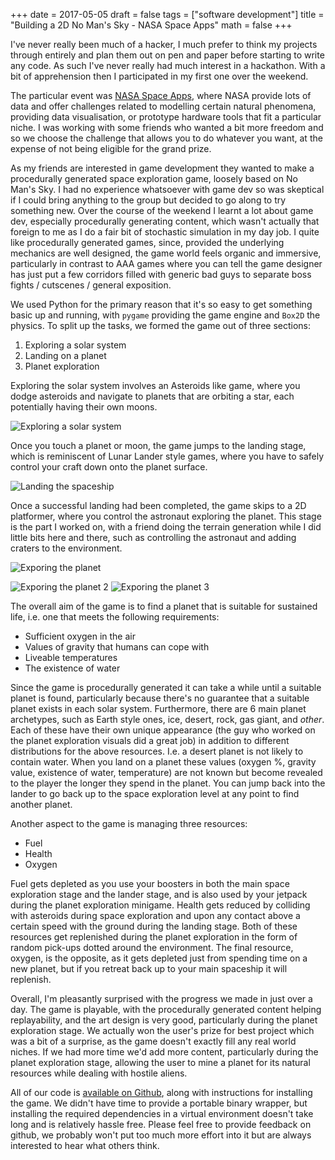 +++
date = 2017-05-05
draft = false
tags = ["software development"]
title = "Building a 2D No Man's Sky - NASA Space Apps"
math = false
+++

I've never really been much of a hacker, I much prefer to think my projects through entirely and plan them out on pen and paper before starting to write any code. As such I've never really had much interest in a hackathon. With a bit of apprehension then I participated in my first one over the weekend. 

The particular event was [NASA Space Apps](https://2017.spaceappschallenge.org/), where NASA provide lots of data and offer challenges related to modelling certain natural phenomena, providing data visualisation, or prototype hardware tools that fit a particular niche. I was working with some friends who wanted a bit more freedom and so we choose the challenge that allows you to do whatever you want, at the expense of not being eligible for the grand prize.

As my friends are interested in game development they wanted to make a procedurally generated space exploration game, loosely based on No Man's Sky. I had no experience whatsoever with game dev so was skeptical if I could bring anything to the group but decided to go along to try something new. Over the course of the weekend I learnt a lot about game dev, especially procedurally generating content, which wasn't actually that foreign to me as I do a fair bit of stochastic simulation in my day job. I quite like procedurally generated games, since, provided the underlying mechanics are well designed, the game world feels organic and immersive, particularly in contrast to AAA games where you can tell the game designer has just put a few corridors filled with generic bad guys to separate boss fights / cutscenes / general exposition.

We used Python for the primary reason that it's so easy to get something basic up and running, with `pygame` providing the game engine and `Box2D` the physics. To split up the tasks, we formed the game out of three sections:

  1. Exploring a solar system
  2. Landing on a planet
  3. Planet exploration

Exploring the solar system involves an Asteroids like game, where you dodge asteroids and navigate to planets that are orbiting a star, each potentially having their own moons. 

![Exploring a solar system](/img/spaceapps_05052017/space.png)

Once you touch a planet or moon, the game jumps to the landing stage, which is reminiscent of Lunar Lander style games, where you have to safely control your craft down onto the planet surface. 

![Landing the spaceship](/img/spaceapps_05052017/landing.png)

Once a successful landing had been completed, the game skips to a 2D platformer, where you control the astronaut exploring the planet. This stage is the part I worked on, with a friend doing the terrain generation while I did little bits here and there, such as controlling the astronaut and adding craters to the environment.

![Exporing the planet](/img/spaceapps_05052017/planet1.png)

![Exporing the planet 2](/img/spaceapps_05052017/planet2.png)
![Exporing the planet 3](/img/spaceapps_05052017/planet3.png)

The overall aim of the game is to find a planet that is suitable for sustained life, i.e. one that meets the following requirements:

  - Sufficient oxygen in the air
  - Values of gravity that humans can cope with
  - Liveable temperatures
  - The existence of water

Since the game is procedurally generated it can take a while until a suitable planet is found, particularly because there's no guarantee that a suitable planet exists in each solar system. Furthermore, there are 6 main planet archetypes, such as Earth style ones, ice, desert, rock, gas giant, and _other_. Each of these have their own unique appearance (the guy who worked on the planet exploration visuals did a great job) in addition to different distributions for the above resources. I.e. a desert planet is not likely to contain water. When you land on a planet these values (oxygen %, gravity value, existence of water, temperature) are not known but become revealed to the player the longer they spend in the planet. You can jump back into the lander to go back up to the space exploration level at any point to find another planet.

Another aspect to the game is managing three resources:

  - Fuel
  - Health
  - Oxygen

Fuel gets depleted as you use your boosters in both the main space exploration stage and the lander stage, and is also used by your jetpack during the planet exploration minigame. Health gets reduced by colliding with asteroids during space exploration and upon any contact above a certain speed with the ground during the landing stage. Both of these resources get replenished during the planet exploration in the form of random pick-ups dotted around the environment. The final resource, oxygen, is the opposite, as it gets depleted just from spending time on a new planet, but if you retreat back up to your main spaceship it will replenish.

Overall, I'm pleasantly surprised with the progress we made in just over a day. The game is playable, with the procedurally generated content helping replayability, and the art design is very good, particularly during the planet exploration stage. We actually won the user's prize for best project which was a bit of a surprise, as the game doesn't exactly fill any real world niches. If we had more time we'd add more content, particularly during the planet exploration stage, allowing the user to mine a planet for its natural resources while dealing with hostile aliens.

All of our code is [available on Github](https://github.com/AndrewJamesTurner/Every-Womans-Ground), along with instructions for installing the game. We didn't have time to provide a portable binary wrapper, but installing the required dependencies in a virtual environment doesn't take long and is relatively hassle free. Please feel free to provide feedback on github, we probably won't put too much more effort into it but are always interested to hear what others think.

